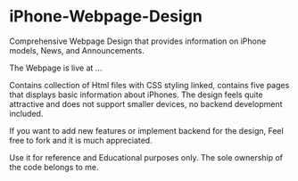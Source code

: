 # iPhone-Webpage-Design

Comprehensive Webpage Design that provides information on iPhone models, News, and Announcements.

The Webpage is live at ...

Contains collection of Html files with CSS styling linked,
contains five pages that displays basic information about iPhones. 
The design feels quite attractive and does not support smaller devices, 
no backend development included.

If you want to add new features or implement backend for the design, 
Feel free to fork and it is much appreciated.

Use it for reference and Educational purposes only. 
The sole ownership of the code belongs to me.
